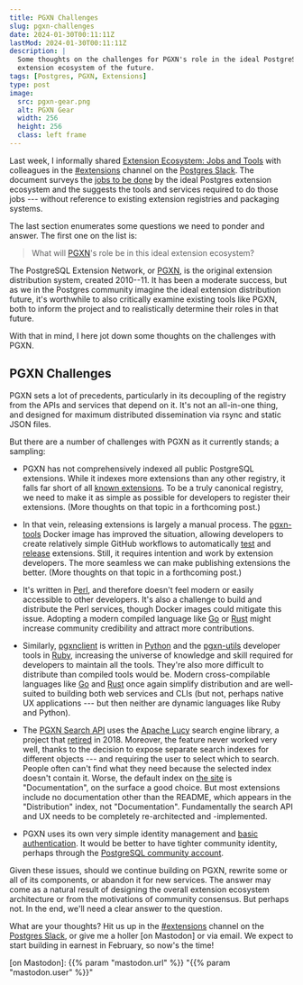 ```yaml
---
title: PGXN Challenges
slug: pgxn-challenges
date: 2024-01-30T00:11:11Z
lastMod: 2024-01-30T00:11:11Z
description: |
  Some thoughts on the challenges for PGXN's role in the ideal PostgreSQL
  extension ecosystem of the future.
tags: [Postgres, PGXN, Extensions]
type: post
image:
  src: pgxn-gear.png
  alt: PGXN Gear
  width: 256
  height: 256
  class: left frame
---
```


Last week, I informally shared [Extension Ecosystem: Jobs and Tools] with
colleagues in the [#extensions] channel on the [Postgres Slack]. The document
surveys the [jobs to be done] by the ideal Postgres extension ecosystem and the
suggests the tools and services required to do those jobs --- without reference
to existing extension registries and packaging systems.

The last section enumerates some questions we need to ponder and answer. The
first one on the list is:

> What will [PGXN]'s role be in this ideal extension ecosystem?

The PostgreSQL Extension Network, or [PGXN], is the original extension
distribution system, created 2010--11. It has been a moderate success, but as we
in the Postgres community imagine the ideal extension distribution future, it's
worthwhile to also critically examine existing tools like PGXN, both to inform
the project and to realistically determine their roles in that future.

With that in mind, I here jot down some thoughts on the challenges with PGXN.

PGXN Challenges
---------------

PGXN sets a lot of precedents, particularly in its decoupling of the registry
from the APIs and services that depend on it. It's not an all-in-one thing, and
designed for maximum distributed dissemination via rsync and static JSON files.

But there are a number of challenges with PGXN as it currently stands; a
sampling:

*   PGXN has not comprehensively indexed all public PostgreSQL extensions. While
    it indexes more extensions than any other registry, it falls far short of
    all [known extensions]. To be a truly canonical registry, we need to make it
    as simple as possible for developers to register their extensions. (More
    thoughts on that topic in a forthcoming post.)

*   In that vein, releasing extensions is largely a manual process. The
    [pgxn-tools] Docker image has improved the situation, allowing developers to
    create relatively simple GitHub workflows to automatically [test] and
    [release] extensions. Still, it requires intention and work by extension
    developers. The more seamless we can make publishing extensions the better.
    (More thoughts on that topic in a forthcoming post.)

*   It's written in [Perl], and therefore doesn't feel modern or easily
    accessible to other developers. It's also a challenge to build and
    distribute the Perl services, though Docker images could mitigate this
    issue. Adopting a modern compiled language like [Go] or [Rust] might
    increase community credibility and attract more contributions.

*   Similarly, [pgxnclient] is written in [Python] and the [pgxn-utils]
    developer tools in [Ruby], increasing the universe of knowledge and skill
    required for developers to maintain all the tools. They're also more
    difficult to distribute than compiled tools would be. Modern
    cross-compilable languages like [Go] and [Rust] once again simplify
    distribution and are well-suited to building both web services and CLIs (but
    not, perhaps native UX applications ---  but then neither are dynamic
    languages like Ruby and Python).

*   The [PGXN Search API] uses the [Apache Lucy] search engine library, a
    project that [retired] in 2018. Moreover, the feature never worked very
    well, thanks to the decision to expose separate search indexes for different
    objects --- and requiring the user to select which to search. People often
    can't find what they need because the selected index doesn't contain it.
    Worse, the default index on [the site][pgxn] is "Documentation", on the
    surface a good choice. But most extensions include no documentation other
    than the README, which appears in the "Distribution" index, not
     "Documentation". Fundamentally the search API and UX needs to be completely
    re-architected and -implemented.

*   PGXN uses its own very simple identity management and [basic
    authentication]. It would be better to have tighter community identity,
    perhaps through the [PostgreSQL community account].

Given these issues, should we continue building on PGXN, rewrite some or all of
its components, or abandon it for new services. The answer may come as a natural
result of designing the overall extension ecosystem architecture or from the
motivations of community consensus. But perhaps not. In the end, we'll need a
clear answer to the question.

What are your thoughts? Hit us up in the [#extensions] channel on the [Postgres
Slack], or give me a holler [on Mastodon] or via email. We expect to start
building in earnest in February, so now's the time!

  [Extension Ecosystem: Jobs and Tools]: https://gist.github.com/theory/898c8802937ad8361ccbcc313054c29d
  [#extensions]: https://postgresteam.slack.com/archives/C056ZA93H1A
    "Postgres Slack/#extensions: Extensions and extension-related accessories"
  [Postgres Slack]: https://pgtreats.info/slack-invite
    "Join the Postgres Slack"
  [jobs to be done]: https://strategyn.com/jobs-to-be-done/jobs-to-be-done-theory/
  [PGXN]: https://pgxn.org "The postgreSQL Extension Network"
  [known extensions]: https://gist.github.com/joelonsql/e5aa27f8cc9bd22b8999b7de8aee9d47
    "GitHub Gist: 🗺🐘 1000+ PostgreSQL EXTENSIONs"
  [pgxn-tools]: https://github.com/pgxn/docker-pgxn-tools
    "pgxn/docker-pgxn-tools: Test image for PostgreSQL & PGXN extensions"
  [test]: https://github.com/theory/kv-pair/blob/main/.github/workflows/ci.yml
    "kv-pair extension CI workflow"
  [release]: https://github.com/theory/kv-pair/blob/main/.github/workflows/release.yml
    "kv-pair extension release workflow"
  [Perl]: https://www.perl.org
    "Perl is a highly capable, feature-rich programming language with over 36 years of development."
  [Go]: https://go.dev "Build simple, secure, scalable systems with Go"
  [Rust]: https://www.rust-lang.org
    "A language empowering everyone to build reliable and efficient software"
  [pgxnclient]: https://pgxn.github.io/pgxnclient/
    "PGXN Client’s documentation"
  [Python]: https://www.python.org
    "Python is a programming language that lets you work quickly and integrate systems more effectively"
  [pgxn-utils]: https://github.com/guedes/pgxn-utils
    "PGXN extension development and release utilities"
  [Ruby]: https://www.ruby-lang.org/
    "A dynamic, open source programming language with a focus on simplicity and productivity."
  [PGXN Search API]: https://github.com/pgxn/pgxn-api/wiki/search-api
  [Apache Lucy]: https://lucy.apache.org
    "A “loose C” port of the Apache Lucene™ search engine library for Java."
  [retired]: https://attic.apache.org/projects/lucy.html
    "Apache Lucy moved into the Attic in June 2018"
  [basic authentication]: https://en.wikipedia.org/wiki/Basic_access_authentication
    "Wikipedia: “Basic access authentication”"
  [PostgreSQL community account]: https://www.postgresql.org/account/
    "Your PostgreSQL community account"
  [on Mastodon]: {{% param "mastodon.url" %}} "{{% param "mastodon.user" %}}"
